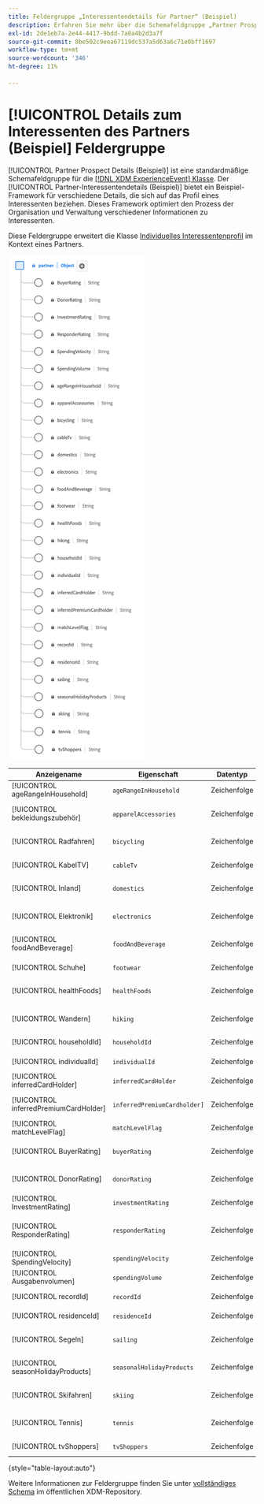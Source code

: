 ```yaml
---
title: Feldergruppe „Interessentendetails für Partner“ (Beispiel)
description: Erfahren Sie mehr über die Schemafeldgruppe „Partner Prospect Details (Sample) Field Group (XDM)“.
exl-id: 2de1eb7a-2e44-4417-9bdd-7a8a4b2d3a7f
source-git-commit: 8be502c9eea67119dc537a5d63a6c71e0bff1697
workflow-type: tm+mt
source-wordcount: '346'
ht-degree: 11%

---
```


# [!UICONTROL Details zum Interessenten des Partners (Beispiel] Feldergruppe

[!UICONTROL Partner Prospect Details (Beispiel)] ist eine standardmäßige Schemafeldgruppe für die [[!DNL XDM ExperienceEvent] Klasse](../../classes/experienceevent.md). Der [!UICONTROL Partner-Interessentendetails (Beispiel)] bietet ein Beispiel-Framework für verschiedene Details, die sich auf das Profil eines Interessenten beziehen. Dieses Framework optimiert den Prozess der Organisation und Verwaltung verschiedener Informationen zu Interessenten.

Diese Feldergruppe erweitert die Klasse [Individuelles Interessentenprofil](https://experienceleague.adobe.com/docs/experience-platform/xdm/classes/prospect.html) im Kontext eines Partners.

![Abbildung der Feldergruppe &quot;[!UICONTROL  Interessentendetails (Beispiel)].](../../images/field-groups/partner/partner-prospect-details-sample.png)

| Anzeigename | Eigenschaft | Datentyp | Beschreibung |
|---------------------------------------|-----------------------------|-----------|--------------------------------------------------|
| [!UICONTROL ageRangeInHousehold] | `ageRangeInHousehold` | Zeichenfolge | Altersspanne im Haushalt. |
| [!UICONTROL bekleidungszubehör] | `apparelAccessories` | Zeichenfolge | Präferenzen oder Beteiligung an Bekleidung/Accessoires. |
| [!UICONTROL Radfahren] | `bicycling` | Zeichenfolge | Interesse oder Beteiligung an Radfahraktivitäten. |
| [!UICONTROL KabelTV] | `cableTv` | Zeichenfolge | Zeigt Interaktion mit Kabelfernsehen an. |
| [!UICONTROL Inland] | `domestics` | Zeichenfolge | Präferenzen oder Beteiligung an inländischen Tätigkeiten. |
| [!UICONTROL Elektronik] | `electronics` | Zeichenfolge | Interesse oder Engagement in elektronischen Geräten. |
| [!UICONTROL foodAndBeverage] | `foodAndBeverage` | Zeichenfolge | Präferenzen oder Beteiligung an Lebensmitteln/Getränken. |
| [!UICONTROL Schuhe] | `footwear` | Zeichenfolge | Interesse oder Beteiligung an Schuhen. |
| [!UICONTROL healthFoods] | `healthFoods` | Zeichenfolge | Präferenzen oder Beteiligung an gesunden Lebensmitteln. |
| [!UICONTROL Wandern] | `hiking` | Zeichenfolge | Interesse oder Beteiligung an Wanderaktivitäten. |
| [!UICONTROL householdId] | `householdId` | Zeichenfolge | Eine eindeutige Kennung für den Haushalt. |
| [!UICONTROL individualId] | `individualId` | Zeichenfolge | Eine eindeutige Kennung für den Kontakt. |
| [!UICONTROL inferredCardHolder] | `inferredCardHolder` | Zeichenfolge | Die Schlussfolgerung, ein Karteninhaber zu sein. |
| [!UICONTROL inferredPremiumCardHolder] | `inferredPremiumCardholder]` | Zeichenfolge | Die Schlussfolgerung, ein Premium-Karteninhaber zu sein. |
| [!UICONTROL matchLevelFlag] | `matchLevelFlag` | Zeichenfolge | Ein Indikator für die Übereinstimmungsebene. |
| [!UICONTROL BuyerRating] | `buyerRating` | Zeichenfolge | Eine Bewertung im Zusammenhang mit dem Kaufverhalten. |
| [!UICONTROL DonorRating] | `donorRating` | Zeichenfolge | Eine Bewertung im Zusammenhang mit dem Spenderverhalten. |
| [!UICONTROL InvestmentRating] | `investmentRating` | Zeichenfolge | Ein Rating in Bezug auf das Anlageverhalten. |
| [!UICONTROL ResponderRating] | `responderRating` | Zeichenfolge | Eine Bewertung im Zusammenhang mit dem Verhalten der Antwortenden. |
| [!UICONTROL SpendingVelocity] | `spendingVelocity` | Zeichenfolge | Die Geschwindigkeit oder die Rate der Ausgaben. |
| [!UICONTROL Ausgabenvolumen] | `spendingVolume` | Zeichenfolge | Höhe oder Volumen der Ausgaben. |
| [!UICONTROL recordId] | `recordId` | Zeichenfolge | Eine eindeutige Kennung für den Datensatz. |
| [!UICONTROL residenceId] | `residenceId` | Zeichenfolge | Eine eindeutige Kennung für die Residenz. |
| [!UICONTROL Segeln] | `sailing` | Zeichenfolge | Zeigt das Interesse oder die Beteiligung an Segelaktivitäten an. |
| [!UICONTROL seasonHolidayProducts] | `seasonalHolidayProducts` | Zeichenfolge | Gibt die Präferenzen oder die Beteiligung an Ferienprodukten an. |
| [!UICONTROL Skifahren] | `skiing` | Zeichenfolge | Zeigt das Interesse oder die Beteiligung an Skiaktivitäten. |
| [!UICONTROL Tennis] | `tennis` | Zeichenfolge | Zeigt das Interesse oder die Beteiligung an Tennisaktivitäten an. |
| [!UICONTROL tvShoppers] | `tvShoppers` | Zeichenfolge | Zeigt Interaktion mit TV-Shopping an. |

{style="table-layout:auto"}

Weitere Informationen zur Feldergruppe finden Sie unter [vollständiges Schema](https://github.com/adobe/xdm/blob/master/components/fieldgroups/profile/partner-prospect/merkle/prospect-details-partner-sample.schema.json) im öffentlichen XDM-Repository.
